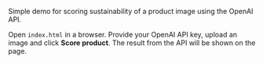 Simple demo for scoring sustainability of a product image using the OpenAI API.

Open `index.html` in a browser. Provide your OpenAI API key, upload an image and
click **Score product**. The result from the API will be shown on the page.
